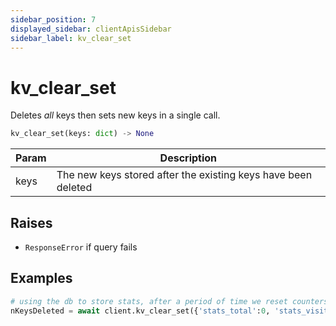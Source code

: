 ```yaml
---
sidebar_position: 7
displayed_sidebar: clientApisSidebar
sidebar_label: kv_clear_set
---
```


# kv_clear_set
Deletes _all_ keys then sets new keys in a single call.


```py
kv_clear_set(keys: dict) -> None
```

|Param|Description|
|--|--|
|keys|The new keys stored after the existing keys have been deleted|


## Raises
- `ResponseError` if query fails


## Examples

```py
# using the db to store stats, after a period of time we reset counters
nKeysDeleted = await client.kv_clear_set({'stats_total':0, 'stats_visitors':0, 'stats_blocked':0})
```

